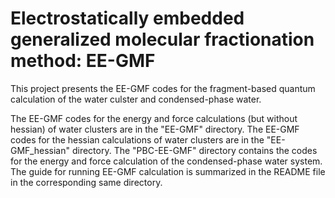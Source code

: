 # Electrostatically embedded generalized molecular fractionation method: EE-GMF

This project presents the EE-GMF codes for the fragment-based quantum calculation of the water culster
and condensed-phase water.

The EE-GMF codes for the energy and force calculations (but without hessian) of water clusters are in 
the "EE-GMF" directory. The EE-GMF codes for the hessian calculations of water clusters are in the 
"EE-GMF_hessian" directory. The "PBC-EE-GMF" directory contains the codes for the energy and force 
calculation of the condensed-phase water system. The guide for running EE-GMF calculation is summarized in the README file 
in the corresponding same directory.
